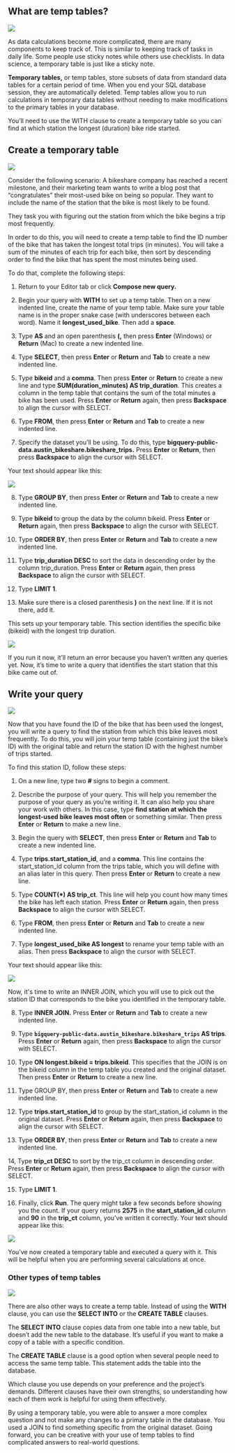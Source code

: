 
## What are temp tables?

![](https://d3c33hcgiwev3.cloudfront.net/imageAssetProxy.v1/2ser8lwcQziHq_JcHGM43A_8827873574a1473e92c4c9c48642f568_yellowhorzbar.png?expiry=1628812800000&hmac=Xkr6neCrMyoZMNMFoiiugPWGFPLfYzyuD3N6k5U9dPY)

As data calculations become more complicated, there are many components to keep track of. This is similar to keeping track of tasks in daily life. Some people use sticky notes while others use checklists. In data science, a temporary table is just like a sticky note.

**Temporary tables,** or temp tables, store subsets of data from standard data tables for a certain period of time. When you end your SQL database session, they are automatically deleted. Temp tables allow you to run calculations in temporary data tables without needing to make modifications to the primary tables in your database.

You’ll need to use the WITH clause to create a temporary table so you can find at which station the longest (duration) bike ride started.

## Create a temporary table

![](https://d3c33hcgiwev3.cloudfront.net/imageAssetProxy.v1/BZoPGCbqS32aDxgm6mt9kg_bfbeb57eeb1743938a5041c2251e2ff0_line-y.png?expiry=1628726400000&hmac=nurn1Cg0DU7A41rGaXwqSlRwU4mpWpJsRTqLJUJh-Ac)

Consider the following scenario: A bikeshare company has reached a recent milestone, and their marketing team wants to write a blog post that “congratulates” their most-used bike on being so popular. They want to include the name of the station that the bike is most likely to be found. 

They task you with figuring out the station from which the bike begins a trip most frequently. 

In order to do this, you will need to create a temp table to find the ID number of the bike that has taken the longest total trips (in minutes). You will take a sum of the minutes of each trip for each bike, then sort by descending order to find the bike that has spent the most minutes being used.

To do that, complete the following steps:

1. Return to your Editor tab or click **Compose new query.**

2. Begin your query with **WITH** to set up a temp table. Then on a new indented line, create the name of your temp table. Make sure your table name is in the proper snake case (with underscores between each word). Name it **longest_used_bike**. Then add a **space**.

3. Type **AS** and an open parenthesis **(,** then press **Enter** (Windows) or **Return** (Mac) to create a new indented line.

4. Type **SELECT**, then press **Enter** or **Return** and **Tab** to create a new indented line.

5. Type **bikeid** and a **comma**. Then press **Enter** or **Return** to create a new line and type **SUM(duration_minutes) AS trip_duration**. This creates a column in the temp table that contains the sum of the total minutes a bike has been used. Press **Enter** or **Return** again, then press **Backspace** to align the cursor with SELECT.

6. Type **FROM**, then press **Enter** or **Return** and **Tab** to create a new indented line.

7. Specify the dataset you’ll be using. To do this, type **bigquery-public-data.austin_bikeshare.bikeshare_trips.** Press **Enter** or **Return**, then press **Backspace** to align the cursor with SELECT.

Your text should appear like this:

![](https://d3c33hcgiwev3.cloudfront.net/imageAssetProxy.v1/BDEjfGxPTxixI3xsT88Y_w_670ad4fb7cee482db17cf74be57b98f1_midpt1tt.png?expiry=1628812800000&hmac=Gca61Iyb5e0ugqy8Aqlz4TvyCwq9V_meoz8w9PrA-KA)

8. Type **GROUP BY**, then press **Enter** or **Return** and **Tab** to create a new indented line.

9. Type **bikeid** to group the data by the column bikeid. Press **Enter** or **Return** again, then press **Backspace** to align the cursor with SELECT.

10. Type **ORDER BY**, then press **Enter** or **Return** and **Tab** to create a new indented line.

11. Type **trip_duration DESC** to sort the data in descending order by the column trip_duration. Press **Enter** or **Return** again, then press **Backspace** to align the cursor with SELECT.

12. Type **LIMIT 1**.

13. Make sure there is a closed parenthesis **)** on the next line. If it is not there, add it.

This sets up your temporary table. This section identifies the specific bike (bikeid) with the longest trip duration.

![](https://d3c33hcgiwev3.cloudfront.net/imageAssetProxy.v1/7URWkye-TW2EVpMnvq1tUg_0bd38c1d7958478dbe08dbe1979b09f1_Screenshot-2021-05-08-7.46.53-PM.png?expiry=1628812800000&hmac=MVcLCDL5FJBHHDfu8YEzXX4m8ZH7DmlW-xZZpp0Z0-E)

If you run it now, it’ll return an error because you haven’t written any queries yet. Now, it’s time to write a query that identifies the start station that this bike came out of.

## Write your query

![](https://d3c33hcgiwev3.cloudfront.net/imageAssetProxy.v1/BZoPGCbqS32aDxgm6mt9kg_bfbeb57eeb1743938a5041c2251e2ff0_line-y.png?expiry=1628726400000&hmac=nurn1Cg0DU7A41rGaXwqSlRwU4mpWpJsRTqLJUJh-Ac)

Now that you have found the ID of the bike that has been used the longest, you will write a query to find the station from which this bike leaves most frequently. To do this, you will join your temp table (containing just the bike’s ID) with the original table and return the station ID with the highest number of trips started.

To find this station ID, follow these steps:

1. On a new line, type two **#** signs to begin a comment.

2. Describe the purpose of your query. This will help you remember the purpose of your query as you’re writing it. It can also help you share your work with others. In this case, type **find station at which the longest-used bike leaves most often** or something similar. Then press **Enter** or **Return** to make a new line.

3. Begin the query with **SELECT**, then press **Enter** or **Return** and **Tab** to create a new indented line.

4. Type **trips.start_station_id**, and a **comma**. This line contains the start_station_id column from the trips table, which you will define with an alias later in this query. Then press **Enter** or **Return** to create a new line.

5. Type **COUNT(*) AS trip_ct**. This line will help you count how many times the bike has left each station. Press **Enter** or **Return** again, then press **Backspace** to align the cursor with SELECT.

6. Type **FROM**, then press **Enter** or **Return** and **Tab** to create a new indented line.

7. Type **longest_used_bike AS longest** to rename your temp table with an alias. Then press **Backspace** to align the cursor with SELECT.

Your text should appear like this:

![](https://d3c33hcgiwev3.cloudfront.net/imageAssetProxy.v1/uoZ-0J00SW-GftCdNClvAQ_75dafb01f01249f1a0903bf7220508f1_Screenshot-2021-05-18-4.13.00-PM.png?expiry=1628812800000&hmac=hdWKgR9Vh14O7h08XvlL6e6M1hiC0X1LrYzf2Mkr1f0)

Now, it's time to write an INNER JOIN, which you will use to pick out the station ID that corresponds to the bike you identified in the temporary table.

8. Type **INNER JOIN.** Press **Enter** or **Return** and **Tab** to create a new indented line.

9. Type **`bigquery-public-data.austin_bikeshare.bikeshare_trips` AS trips**. Press **Enter** or **Return** again, then press **Backspace** to align the cursor with SELECT.

10. Type **ON longest.bikeid = trips.bikeid**. This specifies that the JOIN is on the bikeid column in the temp table you created and the original dataset. Then press **Enter** or **Return** to create a new line.

11. Type GROUP BY, then press **Enter** or **Return** and **Tab** to create a new indented line.

12. Type **trips.start_station_id** to group by the start_station_id column in the original dataset. Press **Enter** or **Return** again, then press **Backspace** to align the cursor with SELECT.

13. Type **ORDER BY**, then press **Enter** or **Return** and **Tab** to create a new indented line.

14, Type **trip_ct DESC** to sort by the trip_ct column in descending order. Press **Enter** or **Return** again, then press **Backspace** to align the cursor with SELECT.

15. Type **LIMIT 1**.

16. Finally, click **Run**. The query might take a few seconds before showing you the count. If your query returns **2575** in the **start_station_id** column and **90** in the **trip_ct** column, you’ve written it correctly. Your text should appear like this:

![](https://d3c33hcgiwev3.cloudfront.net/imageAssetProxy.v1/Wyz7FfU6RCKs-xX1OjQiWA_c99280ddedc14c3d9543e6084e3057f1_Screenshot-2021-05-08-7.48.12-PM.png?expiry=1628812800000&hmac=EXU-8r18_3dB3Z6atcOpbqJrUmODf1OQfnhBcKT_dP4)

You’ve now created a temporary table and executed a query with it. This will be helpful when you are performing several calculations at once.

### Other types of temp tables

![](https://d3c33hcgiwev3.cloudfront.net/imageAssetProxy.v1/m1U8W60bRHWVPFutG7R1Xg_6ccc659ce432491f86146109849dbf6b_shortline-y.png?expiry=1628812800000&hmac=Jz9vQHaq5SG6ClCF3WY-qIrL_tC26UJ_2DN8JC_mrE0)

There are also other ways to create a temp table. Instead of using the **WITH** clause, you can use the **SELECT INTO** or the **CREATE TABLE** clauses. 

The **SELECT INTO** clause copies data from one table into a new table, but doesn’t add the new table to the database. It’s useful if you want to make a copy of a table with a specific condition.

The **CREATE TABLE** clause is a good option when several people need to access the same temp table. This statement adds the table into the database. 

Which clause you use depends on your preference and the project’s demands. Different clauses have their own strengths, so understanding how each of them work is helpful for using them effectively.

By using a temporary table, you were able to answer a more complex question and not make any changes to a primary table in the database. You used a JOIN to find something specific from the original dataset. Going forward, you can be creative with your use of temp tables to find complicated answers to real-world questions.